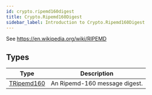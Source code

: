 ```yaml
---
id: crypto.ripemd160digest
title: Crypto.Ripemd160Digest
sidebar_label: Introduction to Crypto.Ripemd160Digest
---
```




See <https://en.wikipedia.org/wiki/RIPEMD>


## Types
| Type | Description |
|---|---|
| [TRipemd160](../../crypto/crypto.ripemd160digest/tripemd160) | An Ripemd-160 message digest. |

